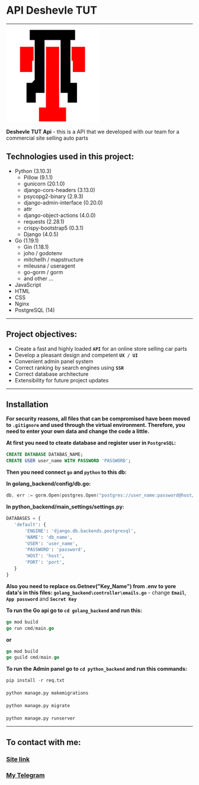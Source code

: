 # API Deshevle TUT
___

![Logo](https://github.com/ivanovamir/API-DT-on-Go-with-Gin/blob/main/python_backend/media/admin-interface/logo/logo.png)


**Deshevle TUT Api** - this is a API that we developed with our team for a commercial site selling auto parts

## Technologies used in this project:
- Python (3.10.3)
  - Pillow (9.1.1)
  - gunicorn (20.1.0)
  - django-cors-headers (3.13.0)
  - psycopg2-binary (2.9.3)
  - django-admin-interface (0.20.0)
  - attr
  - django-object-actions (4.0.0)
  - requests (2.28.1)
  - crispy-bootstrap5 (0.3.1)
  - Django (4.0.5)
- Go (1.19.1)
  - Gin (1.18.1)
  - joho / godotenv
  - mitchellh / mapstructure
  - mileusna / useragent
  - go-gorm / gorm
  - and other ...
- JavaScript
- HTML
- CSS
- Nginx
- PostgreSQL (14)

___

## Project objectives:
+ Create a fast and highly loaded **`API`** for an online store selling car parts
+ Develop a pleasant design and competent **`UX / UI`**
+ Convenient admin panel system
+ Correct ranking by search engines using **`SSR`**
+ Correct database architecture
+ Extensibility for future project updates

___

## Installation

**For security reasons, all files that can be compromised have been moved to **`.gitignore`** and used through the virtual environment. Therefore, you need to enter your own data and change the code a little.**

**At first you need to cteate database and register user in `PostgreSQL`:**
```sql
CREATE DATABASE DATABAS_NAME;
CREATE USER user_name WITH PASSWORD 'PASSWORD';
```
**Then you need connect `go` and `python` to this db:**

**In golang_backend/config/db.go:**
```go
db, err := gorm.Open(postgres.Open("postgres://user_name:password@host/port")
```
**In python_backend/main_settings/settings.py:**
```python
DATABASES = {
   'default': {
       'ENGINE': 'django.db.backends.postgresql',
       'NAME': 'db_name',
       'USER': 'user_name',
       'PASSWORD': 'password',
       'HOST': 'host',
       'PORT': 'port',
   }
}
```

**Also you need to replace os.Getnev("Key_Name") from .env to yore data's in this files:**
**`golang_backend\controller\emails.go`** - change **`Email`**, **`App password`** and **`Secret Key`**

**To run the Go api go to `cd golang_backend` and run this:**
```go
go mod build
go run cmd/main.go
```
**or**
```go
go mod build
go guild cmd/main.go
```

**To run the Admin panel go to `cd python_backend` and run this commands:**
```python
pip install -r req.txt

python manage.py makemigrations

python manage.py migrate

python manage.py runserver
```
___

## To contact with me:

### [Site link](https://deshevle-tut.ru/)
### [My Telegram](https://t.me/amirich18)


